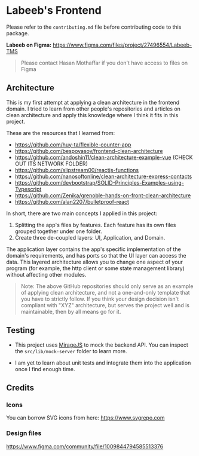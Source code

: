 # Labeeb's Frontend

Please refer to the `contributing.md` file before contributing code to this package.

**Labeeb on Figma:** https://www.figma.com/files/project/27496554/Labeeb-TMS

> Please contact Hasan Mothaffar if you don't have access to files on Figma

## Architecture

This is my first attempt at applying a clean architecture in the frontend domain. I tried to learn from other people's repositories and articles on clean architecture and apply this knowledge where I think it fits in this project.

These are the resources that I learned from:

-   https://github.com/huy-ta/flexible-counter-app
-   https://github.com/bespoyasov/frontend-clean-architecture
-   https://github.com/andoshin11/clean-architecture-example-vue (CHECK OUT ITS NETWORK FOLDER)
-   https://github.com/slipstream00/reactjs-functions
-   https://github.com/nanosoftonline/clean-architecture-express-contacts
-   https://github.com/devbootstrap/SOLID-Principles-Examples-using-Typescript
-   https://github.com/Zenika/grenoble-hands-on-front-clean-architecture
-   https://github.com/alan2207/bulletproof-react

In short, there are two main concepts I applied in this project:

1. Splitting the app's files by features. Each feature has its own files grouped together under one folder.
2. Create three de-coupled layers: UI, Application, and Domain.

The application layer contains the app's specific implementation of the domain's requirements, and has ports so that the UI layer can access the data. This layered architecture allows you to change one aspect of your program (for example, the http client or some state management library) without affecting other modules.

> Note: The above GitHub repositories should only serve as an example of applying clean architecture, and not a one-and-only template that you have to strictly follow. If you think your design decision isn't compliant with "XYZ" architecture, but serves the project well and is maintainable, then by all means go for it.

## Testing

-   This project uses [MirageJS](https://miragejs.com/) to mock the backend API. You can inspect the `src/lib/mock-server` folder to learn more.

-   I am yet to learn about unit tests and integrate them into the application once I find enough time.

## Credits

### Icons

You can borrow SVG icons from here: https://www.svgrepo.com

### Design files

https://www.figma.com/community/file/1009844794585513376
